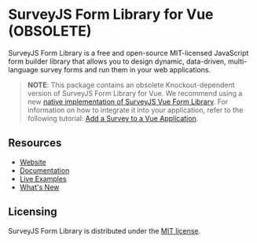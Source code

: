 # SurveyJS Form Library for Vue (OBSOLETE)

SurveyJS Form Library is a free and open-source MIT-licensed JavaScript form builder library that allows you to design dynamic, data-driven, multi-language survey forms and run them in your web applications.

> **NOTE**: This package contains an obsolete Knockout-dependent version of SurveyJS Form Library for Vue. We recommend using a new [native implementation of SurveyJS Vue Form Library](https://www.npmjs.com/package/survey-vue-ui). For information on how to integrate it into your application, refer to the following tutorial: [Add a Survey to a Vue Application](https://surveyjs.io/form-library/documentation/get-started-vue).

## Resources

- [Website](https://surveyjs.io/)
- [Documentation](https://surveyjs.io/Documentation/Library)
- [Live Examples](https://surveyjs.io/form-library/examples/nps-question/vuejs)
- [What's New](https://surveyjs.io/WhatsNew)

## Licensing

SurveyJS Form Library is distributed under the [MIT license](https://github.com/surveyjs/survey-library/blob/master/LICENSE).